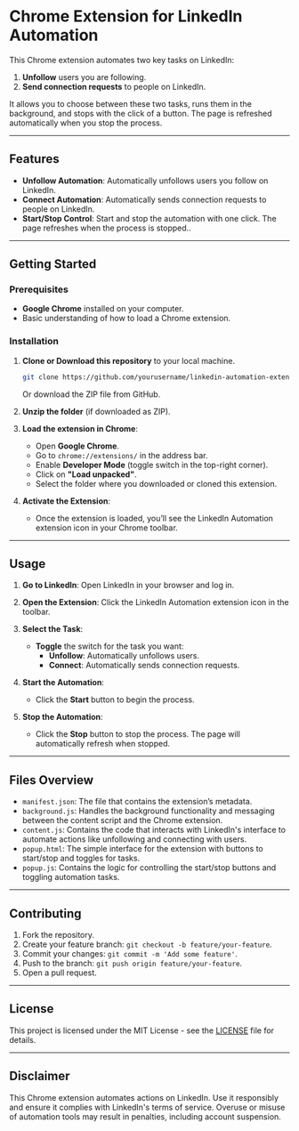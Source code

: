 # Chrome Extension for LinkedIn Automation

This Chrome extension automates two key tasks on LinkedIn:

1. **Unfollow** users you are following.
2. **Send connection requests** to people on LinkedIn.

It allows you to choose between these two tasks, runs them in the background, and stops with the click of a button. The page is refreshed automatically when you stop the process.

---

## Features

- **Unfollow Automation**: Automatically unfollows users you follow on LinkedIn.
- **Connect Automation**: Automatically sends connection requests to people on LinkedIn.
- **Start/Stop Control**: Start and stop the automation with one click. The page refreshes when the process is stopped..

---

## Getting Started

### Prerequisites

- **Google Chrome** installed on your computer.
- Basic understanding of how to load a Chrome extension.

### Installation

1. **Clone or Download this repository** to your local machine.

   ```bash
   git clone https://github.com/yourusername/linkedin-automation-extension.git
   ```

   Or download the ZIP file from GitHub.

2. **Unzip the folder** (if downloaded as ZIP).

3. **Load the extension in Chrome**:

   - Open **Google Chrome**.
   - Go to `chrome://extensions/` in the address bar.
   - Enable **Developer Mode** (toggle switch in the top-right corner).
   - Click on **"Load unpacked"**.
   - Select the folder where you downloaded or cloned this extension.

4. **Activate the Extension**:
   - Once the extension is loaded, you’ll see the LinkedIn Automation extension icon in your Chrome toolbar.

---

## Usage

1. **Go to LinkedIn**: Open LinkedIn in your browser and log in.
2. **Open the Extension**: Click the LinkedIn Automation extension icon in the toolbar.

3. **Select the Task**:
   - **Toggle** the switch for the task you want:
     - **Unfollow**: Automatically unfollows users.
     - **Connect**: Automatically sends connection requests.
4. **Start the Automation**:
   - Click the **Start** button to begin the process.
5. **Stop the Automation**:
   - Click the **Stop** button to stop the process. The page will automatically refresh when stopped.

---

## Files Overview

- `manifest.json`: The file that contains the extension’s metadata.
- `background.js`: Handles the background functionality and messaging between the content script and the Chrome extension.
- `content.js`: Contains the code that interacts with LinkedIn's interface to automate actions like unfollowing and connecting with users.
- `popup.html`: The simple interface for the extension with buttons to start/stop and toggles for tasks.
- `popup.js`: Contains the logic for controlling the start/stop buttons and toggling automation tasks.

---

## Contributing

1. Fork the repository.
2. Create your feature branch: `git checkout -b feature/your-feature`.
3. Commit your changes: `git commit -m 'Add some feature'`.
4. Push to the branch: `git push origin feature/your-feature`.
5. Open a pull request.

---

## License

This project is licensed under the MIT License - see the [LICENSE](LICENSE) file for details.

---

## Disclaimer

This Chrome extension automates actions on LinkedIn. Use it responsibly and ensure it complies with LinkedIn's terms of service. Overuse or misuse of automation tools may result in penalties, including account suspension.
